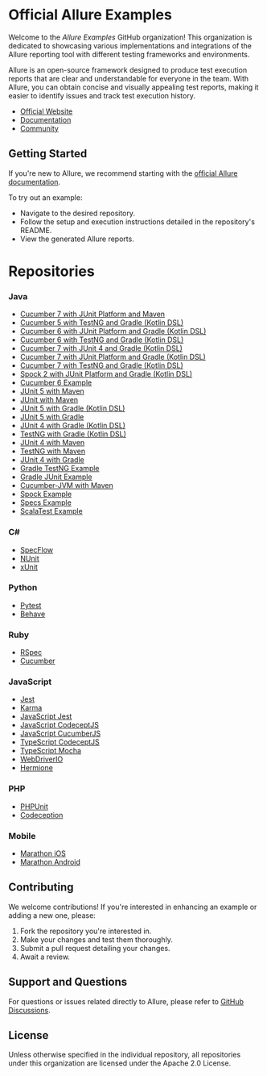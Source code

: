 # Official Allure Examples

Welcome to the *Allure Examples* GitHub organization! This organization is dedicated to showcasing various implementations and integrations of the Allure reporting tool with different testing frameworks and environments.

Allure is an open-source framework designed to produce test execution reports that are clear and understandable for everyone in the team. With Allure, you can obtain concise and visually appealing test reports, making it easier to identify issues and track test execution history.

* [Official Website](https://allurereport.org)
* [Documentation](https://allurereport.org/docs)
* [Community](https://github.com/orgs/allure-framework/discussions)

## Getting Started

If you're new to Allure, we recommend starting with the [official Allure documentation](https://allurereport.org/docs).

To try out an example:

* Navigate to the desired repository.
* Follow the setup and execution instructions detailed in the repository's README.
* View the generated Allure reports.

# Repositories
### Java
- [Cucumber 7 with JUnit Platform and Maven](https://github.com/allure-examples/allure-cucumber7-junit-platform-maven)
- [Cucumber 5 with TestNG and Gradle (Kotlin DSL)](https://github.com/allure-examples/allure-cucumber5-testng-gradle-kts)
- [Cucumber 6 with JUnit Platform and Gradle (Kotlin DSL)](https://github.com/allure-examples/allure-cucumber6-junit-platform-gradle-kts)
- [Cucumber 6 with TestNG and Gradle (Kotlin DSL)](https://github.com/allure-examples/allure-cucumber6-testng-gradle-kts)
- [Cucumber 7 with JUnit 4 and Gradle (Kotlin DSL)](https://github.com/allure-examples/allure-cucumber7-junit4-gradle-kts)
- [Cucumber 7 with JUnit Platform and Gradle (Kotlin DSL)](https://github.com/allure-examples/allure-cucumber7-junit-platform-gradle-kts)
- [Cucumber 7 with TestNG and Gradle (Kotlin DSL)](https://github.com/allure-examples/allure-cucumber7-testng-gradle-kts)
- [Spock 2 with JUnit Platform and Gradle (Kotlin DSL)](https://github.com/allure-examples/allure-spock2-gradle-kts)
- [Cucumber 6 Example](https://github.com/allure-examples/allure-cucumber6-example)
- [JUnit 5 with Maven](https://github.com/allure-examples/allure-junit5-maven)
- [JUnit with Maven](https://github.com/allure-examples/allure-junit-example)
- [JUnit 5 with Gradle (Kotlin DSL)](https://github.com/allure-examples/allure-junit5-gradle-kts)
- [JUnit 5 with Gradle](https://github.com/allure-examples/allure-junit5-gradle)
- [JUnit 4 with Gradle (Kotlin DSL)](https://github.com/allure-examples/allure-junit4-gradle-kts)
- [TestNG with Gradle (Kotlin DSL)](https://github.com/allure-examples/allure-testng-gradle-kts)
- [JUnit 4 with Maven](https://github.com/allure-examples/allure-junit4-maven)
- [TestNG with Maven](https://github.com/allure-examples/allure-testng-maven)
- [JUnit 4 with Gradle](https://github.com/allure-examples/allure-junit4-gradle)
- [Gradle TestNG Example](https://github.com/allure-examples/allure-gradle-testng-example)
- [Gradle JUnit Example](https://github.com/allure-examples/allure-gradle-junit-example)
- [Cucumber-JVM with Maven](https://github.com/allure-examples/allure-cucumber-jvm-example)
- [Spock Example](https://github.com/allure-examples/allure-spock-example)
- [Specs Example](https://github.com/allure-examples/allure-specs-example)
- [ScalaTest Example](https://github.com/allure-examples/allure-scalatest-example)

### C#
- [SpecFlow](https://github.com/allure-examples/allure-specflow)
- [NUnit](https://github.com/allure-examples/allure-nunit)
- [xUnit](https://github.com/allure-examples/allure-xunit)

### Python
- [Pytest](https://github.com/allure-examples/allure-python-pytest)
- [Behave](https://github.com/allure-examples/allure-python-behave)

### Ruby
- [RSpec](https://github.com/allure-examples/allure-rspec-example)
- [Cucumber](https://github.com/allure-examples/allure-cucumber-example)

### JavaScript
- [Jest](https://github.com/allure-examples/allure-jest-example)
- [Karma](https://github.com/allure-examples/allure-karma-example)
- [JavaScript Jest](https://github.com/allure-examples/allure-javascript-jest)
- [JavaScript CodeceptJS](https://github.com/allure-examples/allure-javascript-codeceptjs)
- [JavaScript CucumberJS](https://github.com/allure-examples/allure-javascript-cucumberjs)
- [TypeScript CodeceptJS](https://github.com/allure-examples/allure-typescript-codeceptjs)
- [TypeScript Mocha](https://github.com/allure-examples/allure-typescript-mocha)
- [WebDriverIO](https://github.com/allure-examples/allure-wdio-example)
- [Hermione](https://github.com/allure-examples/allure-hermione-example)

### PHP
- [PHPUnit](https://github.com/allure-examples/allure-phpunit-example)
- [Codeception](https://github.com/allure-examples/allure-codeception-example)

### Mobile
- [Marathon iOS](https://github.com/allure-examples/allure-marathon-ios-example)
- [Marathon Android](https://github.com/allure-examples/allure-marathon-android-example)

## Contributing
We welcome contributions! If you're interested in enhancing an example or adding a new one, please:

1. Fork the repository you're interested in.
1. Make your changes and test them thoroughly.
1. Submit a pull request detailing your changes.
1. Await a review.

## Support and Questions
For questions or issues related directly to Allure, please refer to [GitHub Discussions](https://github.com/orgs/allure-framework/discussions).

## License
Unless otherwise specified in the individual repository, all repositories under this organization are licensed under the Apache 2.0 License.
